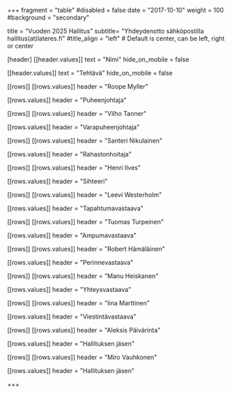 +++
fragment = "table"
#disabled = false
date = "2017-10-10"
weight = 100
#background = "secondary"

title = "Vuoden 2025 Hallitus"
subtitle= "Yhdeydenotto sähköpostilla hallitus(at)lateres.fi"
#title_align = "left" # Default is center, can be left, right or center

[header]
[[header.values]]
text = "Nimi"
hide_on_mobile = false

[[header.values]]
text = "Tehtävä"
hide_on_mobile = false

[[rows]]
[[rows.values]]
header = "Roope Myller"

[[rows.values]]
header = "Puheenjohtaja"

[[rows]]
[[rows.values]]
header = "Vilho Tanner"

[[rows.values]]
header = "Varapuheenjohtaja"

[[rows]]
[[rows.values]]
header = "Santeri Nikulainen"

[[rows.values]]
header = "Rahastonhoitaja"

[[rows]]
[[rows.values]]
header = "Henri Ilves"

[[rows.values]]
header = "Sihteeri"

[[rows]]
[[rows.values]]
header = "Leevi Westerholm"

[[rows.values]]
header = "Tapahtumavastaava"

[[rows]]
[[rows.values]]
header = "Tuomas Turpeinen"

[[rows.values]]
header = "Ampumavastaava"

[[rows]]
[[rows.values]]
header = "Robert Hämäläinen"

[[rows.values]]
header = "Perinnevastaava"

[[rows]]
[[rows.values]]
header = "Manu Heiskanen"

[[rows.values]]
header = "Yhteysvastaava"

[[rows]]
[[rows.values]]
header = "Iina Marttinen"

[[rows.values]]
header = "Viestintävastaava"

[[rows]]
[[rows.values]]
header = "Aleksis Päivärinta"

[[rows.values]]
header = "Hallituksen jäsen"

[[rows]]
[[rows.values]]
header = "Miro Vauhkonen"

[[rows.values]]
header = "Hallituksen jäsen"

+++
